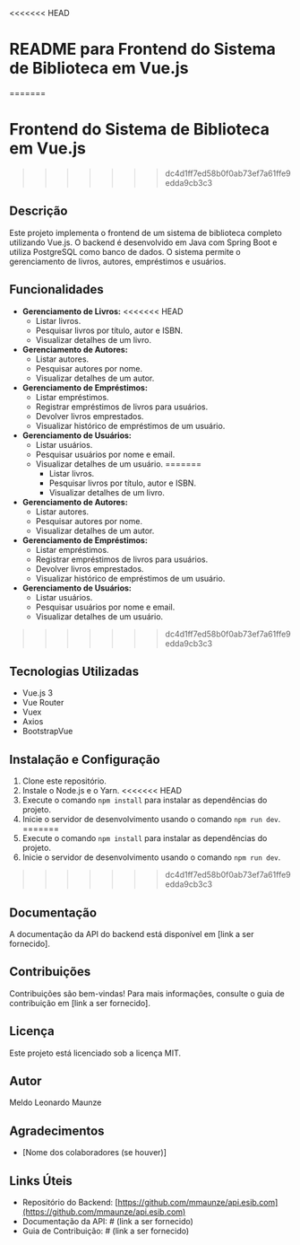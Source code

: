 <<<<<<< HEAD
# README para Frontend do Sistema de Biblioteca em Vue.js
=======
# Frontend do Sistema de Biblioteca em Vue.js
>>>>>>> dc4d1ff7ed58b0f0ab73ef7a61ffe9edda9cb3c3

## Descrição

Este projeto implementa o frontend de um sistema de biblioteca completo utilizando Vue.js. O backend é desenvolvido em Java com Spring Boot e utiliza PostgreSQL como banco de dados. O sistema permite o gerenciamento de livros, autores, empréstimos e usuários.

## Funcionalidades

* **Gerenciamento de Livros:**
<<<<<<< HEAD
  * Listar livros.
  * Pesquisar livros por título, autor e ISBN.
  * Visualizar detalhes de um livro.
* **Gerenciamento de Autores:**
  * Listar autores.
  * Pesquisar autores por nome.
  * Visualizar detalhes de um autor.
* **Gerenciamento de Empréstimos:**
  * Listar empréstimos.
  * Registrar empréstimos de livros para usuários.
  * Devolver livros emprestados.
  * Visualizar histórico de empréstimos de um usuário.
* **Gerenciamento de Usuários:**
  * Listar usuários.
  * Pesquisar usuários por nome e email.
  * Visualizar detalhes de um usuário.
=======
    * Listar livros.
    * Pesquisar livros por título, autor e ISBN.
    * Visualizar detalhes de um livro.
* **Gerenciamento de Autores:**
    * Listar autores.
    * Pesquisar autores por nome.
    * Visualizar detalhes de um autor.
* **Gerenciamento de Empréstimos:**
    * Listar empréstimos.
    * Registrar empréstimos de livros para usuários.
    * Devolver livros emprestados.
    * Visualizar histórico de empréstimos de um usuário.
* **Gerenciamento de Usuários:**
    * Listar usuários.
    * Pesquisar usuários por nome e email.
    * Visualizar detalhes de um usuário.
>>>>>>> dc4d1ff7ed58b0f0ab73ef7a61ffe9edda9cb3c3

## Tecnologias Utilizadas

* Vue.js 3
* Vue Router
* Vuex
* Axios
* BootstrapVue

## Instalação e Configuração

1. Clone este repositório.
2. Instale o Node.js e o Yarn.
<<<<<<< HEAD
3. Execute o comando `npm install` para instalar as dependências do projeto.
4. Inicie o servidor de desenvolvimento usando o comando `npm run dev`.
=======
3. Execute o comando `npm install` para instalar as dependências do projeto.
4. Inicie o servidor de desenvolvimento usando o comando `npm run dev`.
>>>>>>> dc4d1ff7ed58b0f0ab73ef7a61ffe9edda9cb3c3

## Documentação

A documentação da API do backend está disponível em [link a ser fornecido].

## Contribuições

Contribuições são bem-vindas! Para mais informações, consulte o guia de contribuição em [link a ser fornecido].

## Licença

Este projeto está licenciado sob a licença MIT.

## Autor

Meldo Leonardo Maunze

## Agradecimentos

* [Nome dos colaboradores (se houver)]

## Links Úteis

* Repositório do Backend: [https://github.com/mmaunze/api.esib.com](https://github.com/mmaunze/api.esib.com)
* Documentação da API: # (link a ser fornecido)
* Guia de Contribuição: # (link a ser fornecido)
